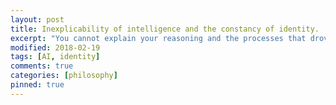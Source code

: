 ```yaml
---
layout: post
title: Inexplicability of intelligence and the constancy of identity.
excerpt: "You cannot explain your reasoning and the processes that drove you to the conclusions you hold. If you are constantly changing, then who are you?"
modified: 2018-02-19
tags: [AI, identity]
comments: true
categories: [philosophy]
pinned: true
---
```

